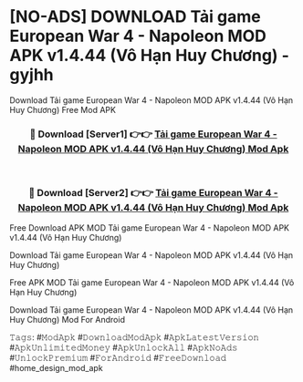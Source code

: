 # [NO-ADS] DOWNLOAD Tải game European War 4 - Napoleon MOD APK v1.4.44 (Vô Hạn Huy Chương) - gyjhh
Download Tải game European War 4 - Napoleon MOD APK v1.4.44 (Vô Hạn Huy Chương) Free Mod APK

<div align="center">
<h3>🔴 Download [Server1] 👉👉 <a href="https://apk-comot.site?title=Tải_game_European_War_4_-_Napoleon_MOD_APK_v1.4.44_(Vô_Hạn_Huy_Chương)">Tải game European War 4 - Napoleon MOD APK v1.4.44 (Vô Hạn Huy Chương) Mod Apk</a></h3><br>

<h3>🔴 Download [Server2] 👉👉 <a href="https://apk-comot.site?title=Tải_game_European_War_4_-_Napoleon_MOD_APK_v1.4.44_(Vô_Hạn_Huy_Chương)">Tải game European War 4 - Napoleon MOD APK v1.4.44 (Vô Hạn Huy Chương) Mod Apk</a></h3>
</div>


Free Download APK MOD Tải game European War 4 - Napoleon MOD APK v1.4.44 (Vô Hạn Huy Chương)

Download Tải game European War 4 - Napoleon MOD APK v1.4.44 (Vô Hạn Huy Chương) 

Free APK MOD Tải game European War 4 - Napoleon MOD APK v1.4.44 (Vô Hạn Huy Chương) 

Download Tải game European War 4 - Napoleon MOD APK v1.4.44 (Vô Hạn Huy Chương) Mod For Android

𝚃𝚊𝚐𝚜: #𝙼𝚘𝚍𝙰𝚙𝚔 #𝙳𝚘𝚠𝚗𝚕𝚘𝚊𝚍𝙼𝚘𝚍𝙰𝚙𝚔 #𝙰𝚙𝚔𝙻𝚊𝚝𝚎𝚜𝚝𝚅𝚎𝚛𝚜𝚒𝚘𝚗 #𝙰𝚙𝚔𝚄𝚗𝚕𝚒𝚖𝚒𝚝𝚎𝚍𝙼𝚘𝚗𝚎𝚢 #𝙰𝚙𝚔𝚄𝚗𝚕𝚘𝚌𝚔𝙰𝚕𝚕 #𝙰𝚙𝚔𝙽𝚘𝙰𝚍𝚜 #𝚄𝚗𝚕𝚘𝚌𝚔𝙿𝚛𝚎𝚖𝚒𝚞𝚖 #𝙵𝚘𝚛𝙰𝚗𝚍𝚛𝚘𝚒𝚍 #𝙵𝚛𝚎𝚎𝙳𝚘𝚠𝚗𝚕𝚘𝚊𝚍 #home_design_mod_apk